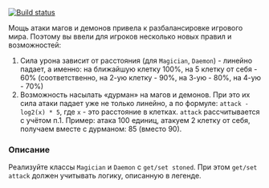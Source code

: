 [![Build status](https://ci.appveyor.com/api/projects/status/d9f7rxceann0ljkx?svg=true)](https://ci.appveyor.com/project/zuev720/arraybuffer-math-log-trig)


Мощь атаки магов и демонов привела к разбалансировке игрового мира. Поэтому вы ввели для игроков несколько новых правил и возможностей:
1. Сила урона зависит от расстояния (для `Magician`, `Daemon`) - линейно падает, а именно: на ближайшую клетку 100%, на 5 клетку от себя - 60% (соответственно, на 2-ую клетку - 90%, на 3-ую - 80%, на 4-ую - 70%)
1. Возможность насылать «дурман» на магов и демонов. При это их сила атаки падает уже не только линейно, а по формуле: `attack - log2(x) * 5`, где `x` - это расстояние в клетках. `attack` рассчитывается с учётом п.1. Пример: атака 100 единиц, атакуем 2 клетку от себя, получаем вместе с дурманом: 85 (вместо 90).

### Описание

Реализуйте классы `Magician` и `Daemon` с `get/set stoned`. При этом `get/set attack` должен учитывать логику, описанную в легенде.
